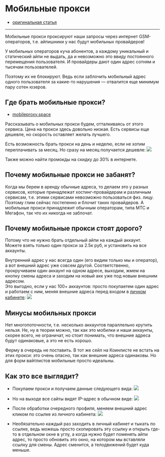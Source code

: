 # Мобильные прокси
- [оригинальная статья](https://teletype.in/@greezblog/mobilnye-proksi_4.3.1)
---

Мобильные прокси проксируют наши запросы через интернет GSM-операторов, т.е. айпишники у нас будут мобильных провайдеров!

У мобильных операторов куча абонентов, а каждому уникальный и статический айпи не выдать, да и невозможно это ввиду постоянного перемещения пользователя. И провайдеры дают один адрес сотням и тысячам пользователей.

Поэтому их не блокируют. Ведь если заблочить мобильный адрес одного пользователя за какие-то нарушения — отвалится еще минимум пару сотен юзеров.

## Где брать мобильные прокси?
 - [mobileproxy.space](https://mobileproxy.space/?p=36283)

Рассказывать о мобильных прокси будем, отталкиваясь от этого сервиса.
Цена на прокси здесь довольно низкая. Eсть сервисы еще дешевле, но скорость оставляет желать лучшего.

Есть возможность брать прокси на день и неделю, если не хотим переплачивать за месяц. Но сразу на месяц получается дешевле:
![](https://img2.teletype.in/files/df/18/df183fda-af59-4806-ac68-a507ec677ed0.png)

Также можно найти промокды на скидку до 30% в интернете.

## Почему мобильные прокси не забанят?
Когда мы берем в аренду обычные адреса, то делаем это у разных сервисов, которые принадлежат хостинг-провайдерам и различным сервисам, т.е. этими сервисами невозможно пользоваться физ. лицу. Поэтому глим сейчас постепенно и блочит таких провайдеров. А мобильные прокси принадлежит обычным операторам, типа МТС и Мегафон, так что их никогда не заблочат.

## Почему мобильные прокси стоят дорого?
Потому что не нужно брать отдельный айпи на каждый аккаунт.  
Можете взять только один прокси за 2.5к руб, и установить на все аккаунты.

Внутренний адрес у нас всегда один (его видим только мы и оператор), а вот внешний адрес уже совсем другой.
Соответственно, прокручиваем один аккаунт на одном адресе, выходим, жмем на кнопку смены адреса и заходим на новый акк уже под новым внешним адресом.  
Это выгодно, если у нас 100+ аккаунтов: просто покупаетем один адрес и работаем с ним, меняя внешние адреса перед входом в [личном кабинете](https://mobileproxy.space/user.html):
![](https://img4.teletype.in/files/35/a0/35a04271-be29-4d8d-afcd-83e6d65435f5.png)

## Минусы мобильных прокси
Нет многопоточности, т.е. несколько аккаунтов параллельно крутить нельзя. Не, ну в теории можно, так как это мобилки и наши аккаунты, скорее всего, не ограничат, но стоит понимать, что внешние адреса будут одинаковые, а это не есть хорошо.

Ферму в очередь не поставить. В тот же сейл на Коинлисте не встать на этих прокси: это очень опасно, так как внешние адреса одинаковы. Но для форм вайтлистов мобильные просто идеальны.

## Как это все выглядит?
- Покупаем прокси и получаем данные следующего вида:
![](https://img2.teletype.in/files/1d/4d/1d4d2b40-6bff-4acd-a537-27148e105d9d.png)

- Но на выходе все сайты видят IP-адрес в обычном виде:
![](https://img2.teletype.in/files/1f/ad/1fadca92-712a-424f-adb8-be4ce923915b.png)

- После обработки очередного профиля, меняем внешний адрес кликом по ссылке из личного кабинета:
![](https://img4.teletype.in/files/35/a0/35a04271-be29-4d8d-afcd-83e6d65435f5.png)

- Необязательно каждый раз заходить в личный кабинет и тыкать по ссылке, ведь можешь просто скопировать эту ссылку и открыть где-то в отдельном окне в углу, а когда нужно будет поменять айпи адрес, то просто обновить это окно, на котором мы вставляли ссылку для смены. Адрес сменится, а телодвижений будет куда меньше.